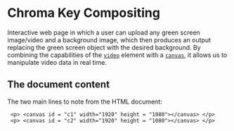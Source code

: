 # Chroma Key Compositing
 Interactive web page in which a user can upload any green screen image/video and a background image, which then produces an output replacing the green screen object with the desired background.
By combining the capabilities of the [`video`](/en-US/docs/Web/HTML/Element/video) element with a [`canvas`](/en-US/docs/Web/HTML/Element/canvas), it allows us to manipulate video data in real time.

## The document content
The two main lines to note from the HTML document:
 <!DOCTYPE html>
     <p> <canvas id = "c1" width="1920" height = "1080"></canvas> </p> 
     <p> <canvas id = "c2" width="1920" height = "1080"></canvas> </p>
 </html>
